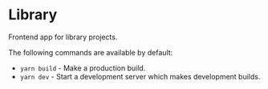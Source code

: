 # Library

Frontend app for library projects.

The following commands are available by default:

- `yarn build` - Make a production build.
- `yarn dev` - Start a development server which makes development builds.

